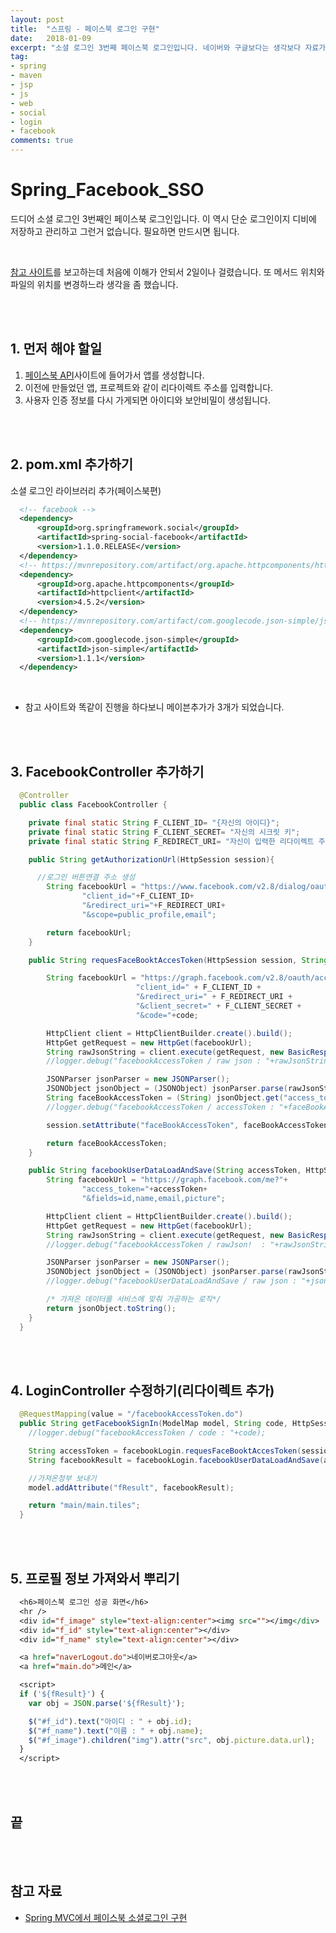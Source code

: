 ```yaml
---
layout: post
title:  "스프링 - 페이스북 로그인 구현"
date:   2018-01-09
excerpt: "소셜 로그인 3번째 페이스북 로그인입니다. 네이버와 구글보다는 생각보다 자료가 없어서 오래걸렸습니다. 다음은 될지는 모르지만 카카오 로그인 도전입니다."
tag:
- spring
- maven
- jsp
- js
- web
- social
- login
- facebook
comments: true
---
```


# **Spring_Facebook_SSO**

드디어 소셜 로그인 3번째인 페이스북 로그인입니다. 이 역시 단순 로그인이지 디비에 저장하고 관리하고 그런거 없습니다. 필요하면 만드시면 됩니다.

<br>

[참고 사이트](http://osozaki.tistory.com/13)를 보고하는데 처음에 이해가 안되서 2일이나 걸렸습니다. 또 메서드 위치와 파일의 위치를 변경하느라 생각을 좀 했습니다.

<br>
<br>

## 1. 먼저 해야 할일

1. [페이스북 API](https://developers.facebook.com)사이트에 들어가서 앱를 생성합니다.
2. 이전에 만들었던 앱, 프로젝트와 같이 리다이렉트 주소를 입력합니다.
3. 사용자 인증 정보를 다시 가게되면 아이디와 보안비밀이 생성됩니다.

<br>
<br>

## 2. pom.xml 추가하기

소셜 로그인 라이브러리 추가(페이스북편)

```xml
  <!-- facebook -->
  <dependency>
      <groupId>org.springframework.social</groupId>
      <artifactId>spring-social-facebook</artifactId>
      <version>1.1.0.RELEASE</version>
  </dependency>
  <!-- https://mvnrepository.com/artifact/org.apache.httpcomponents/httpclient -->
  <dependency>
      <groupId>org.apache.httpcomponents</groupId>
      <artifactId>httpclient</artifactId>
      <version>4.5.2</version>
  </dependency>
  <!-- https://mvnrepository.com/artifact/com.googlecode.json-simple/json-simple -->
  <dependency>
      <groupId>com.googlecode.json-simple</groupId>
      <artifactId>json-simple</artifactId>
      <version>1.1.1</version>
  </dependency>
```

<br>

- 참고 사이트와 똑같이 진행을 하다보니 메이븐추가가 3개가 되었습니다.

<br>
<br>

## 3. FacebookController 추가하기

```JAVA
  @Controller
  public class FacebookController {

  	private final static String F_CLIENT_ID= "{자신의 아이디}";
  	private final static String F_CLIENT_SECRET= "자신의 시크릿 키";
  	private final static String F_REDIRECT_URI= "자신이 입력한 리다이렉트 주소";

  	public String getAuthorizationUrl(HttpSession session){

      //로그인 버튼연결 주소 생성
  		String facebookUrl = "https://www.facebook.com/v2.8/dialog/oauth?"+
  				"client_id="+F_CLIENT_ID+
  				"&redirect_uri="+F_REDIRECT_URI+
  				"&scope=public_profile,email";

  		return facebookUrl;
  	}

  	public String requesFaceBooktAccesToken(HttpSession session, String code) throws Exception {

  		String facebookUrl = "https://graph.facebook.com/v2.8/oauth/access_token?"+
  						 	"client_id=" + F_CLIENT_ID +
  						 	"&redirect_uri=" + F_REDIRECT_URI +
  						 	"&client_secret=" + F_CLIENT_SECRET +
  						 	"&code="+code;

  		HttpClient client = HttpClientBuilder.create().build();
  		HttpGet getRequest = new HttpGet(facebookUrl);
  		String rawJsonString = client.execute(getRequest, new BasicResponseHandler());
  		//logger.debug("facebookAccessToken / raw json : "+rawJsonString);

  		JSONParser jsonParser = new JSONParser();
  		JSONObject jsonObject = (JSONObject) jsonParser.parse(rawJsonString);
  		String faceBookAccessToken = (String) jsonObject.get("access_token");
  		//logger.debug("facebookAccessToken / accessToken : "+faceBookAccessToken);

  		session.setAttribute("faceBookAccessToken", faceBookAccessToken);

  		return faceBookAccessToken;
  	}

  	public String facebookUserDataLoadAndSave(String accessToken, HttpSession session) throws Exception {
  	    String facebookUrl = "https://graph.facebook.com/me?"+
  	            "access_token="+accessToken+
  	            "&fields=id,name,email,picture";

  	    HttpClient client = HttpClientBuilder.create().build();
  	    HttpGet getRequest = new HttpGet(facebookUrl);
  	    String rawJsonString = client.execute(getRequest, new BasicResponseHandler());
  	    //logger.debug("facebookAccessToken / rawJson!  : "+rawJsonString);

  	    JSONParser jsonParser = new JSONParser();
  	    JSONObject jsonObject = (JSONObject) jsonParser.parse(rawJsonString);
  	    //logger.debug("facebookUserDataLoadAndSave / raw json : "+jsonObject);

  		/* 가져온 데이터를 서비스에 맞춰 가공하는 로직*/
  	    return jsonObject.toString();
  	}
  }
```

<br>
<br>

## 4. LoginController 수정하기(리다이렉트 추가)

```java
  @RequestMapping(value = "/facebookAccessToken.do")
  public String getFacebookSignIn(ModelMap model, String code, HttpSession session, String state) throws Exception {
    //logger.debug("facebookAccessToken / code : "+code);

    String accessToken = facebookLogin.requesFaceBooktAccesToken(session, code);
    String facebookResult = facebookLogin.facebookUserDataLoadAndSave(accessToken, session);

    //가져온정부 보내기
    model.addAttribute("fResult", facebookResult);

    return "main/main.tiles";
  }
```

<br>
<br>

## 5. 프로필 정보 가져와서 뿌리기

```jsp
  <h6>페이스북 로그인 성공 화면</h6>
  <hr />
  <div id="f_image" style="text-align:center"><img src=""></img</div>
  <div id="f_id" style="text-align:center"></div>
  <div id="f_name" style="text-align:center"></div>

  <a href="naverLogout.do">네이버로그아웃</a>
  <a href="main.do">메인</a>

  <script>
  if ('${fResult}') {
    var obj = JSON.parse('${fResult}');

    $("#f_id").text("아이디 : " + obj.id);
    $("#f_name").text("이름 : " + obj.name);
    $("#f_image").children("img").attr("src", obj.picture.data.url);
  }
  </script>
```

<br>
<br>

## 끝

<br>
<br>

## 참고 자료

- [Spring MVC에서 페이스북 소셜로그인 구현](http://osozaki.tistory.com/13)
